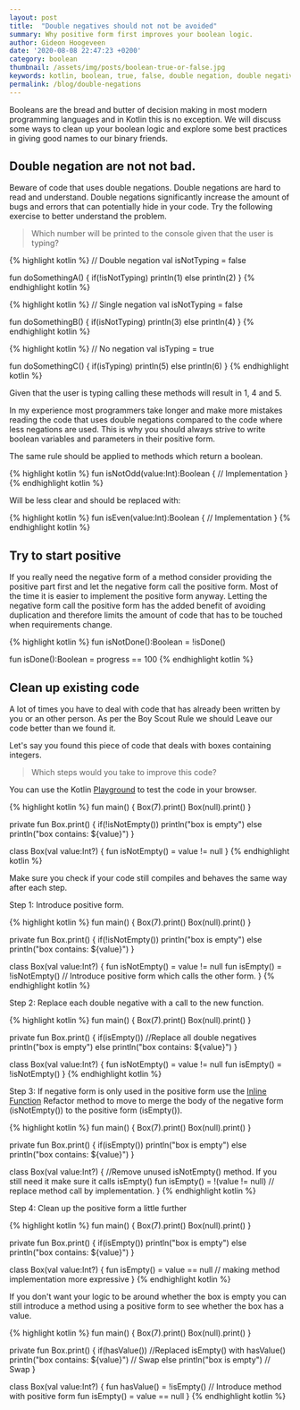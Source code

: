 ```yaml
---
layout: post
title:  "Double negatives should not not be avoided"
summary: Why positive form first improves your boolean logic.
author: Gideon Hoogeveen
date: '2020-08-08 22:47:23 +0200'
category: boolean
thumbnail: /assets/img/posts/boolean-true-or-false.jpg
keywords: kotlin, boolean, true, false, double negation, double negatives
permalink: /blog/double-negations
---
```


Booleans are the bread and butter of decision making in most modern programming languages and in Kotlin this is no exception.
We will discuss some ways to clean up your boolean logic and explore some best practices in giving good names to our binary friends.

## Double negation are not not bad.
Beware of code that uses double negations. Double negations are hard to read and understand. Double negations significantly increase the amount of bugs and errors that can potentially hide in your code. Try the following exercise to better understand the problem.

> Which number will be printed to the console given that the user is typing?

{% highlight kotlin %}
// Double negation
val isNotTyping = false

fun doSomethingA() {
  if(!isNotTyping)
    println(1)
  else
    println(2)
}
{% endhighlight kotlin %}

{% highlight kotlin %}
// Single negation
val isNotTyping = false

fun doSomethingB() {
  if(isNotTyping)
    println(3)
  else
    println(4)
}
{% endhighlight kotlin %}

{% highlight kotlin %}
// No negation
val isTyping = true

fun doSomethingC() {
  if(isTyping)
    println(5)
  else
    println(6)
}
{% endhighlight kotlin %}

Given that the user is typing calling these methods will result in 1, 4 and 5.

In my experience most programmers take longer and make more mistakes reading the code that uses double negations compared to the code where less negations are used. This is why you should always strive to write boolean variables and parameters in their positive form.

The same rule should be applied to methods which return a boolean.

{% highlight kotlin %}
fun isNotOdd(value:Int):Boolean {
  // Implementation
}
{% endhighlight kotlin %}

Will be less clear and should be replaced with:

{% highlight kotlin %}
fun isEven(value:Int):Boolean {
  // Implementation
}
{% endhighlight kotlin %}

## Try to start positive

If you really need the negative form of a method consider providing the positive part first and let the negative form call the positive form. Most of the time it is easier to implement the positive form anyway. Letting the negative form call the positive form has the added benefit of avoiding duplication and therefore limits the amount of code that has to be touched when requirements change.

{% highlight kotlin %}
fun isNotDone():Boolean = !isDone()

fun isDone():Boolean = progress == 100
{% endhighlight kotlin %}

## Clean up existing code

A lot of times you have to deal with code that has already been written by you or an other person. As per the Boy Scout Rule we should Leave our code better than we found it.

Let's say you found this piece of code that deals with boxes containing integers.

> Which steps would you take to improve this code?

You can use the Kotlin [Playground][playground] to test the code in your browser.

{% highlight kotlin %}
fun main() {
    Box(7).print()
    Box(null).print()
}

private fun Box.print() {
    if(!isNotEmpty())
    	println("box is empty")
    else
    	println("box contains: ${value}")
}

class Box(val value:Int?) {
    fun isNotEmpty() = value != null
}
{% endhighlight kotlin %}

Make sure you check if your code still compiles and behaves the same way after each step.

Step 1: Introduce positive form.

{% highlight kotlin %}
fun main() {
    Box(7).print()
    Box(null).print()
}

private fun Box.print() {
    if(!isNotEmpty())
    	println("box is empty")
    else
    	println("box contains: ${value}")
}

class Box(val value:Int?) {
    fun isNotEmpty() = value != null
    fun isEmpty() = !isNotEmpty() // Introduce positive form which calls the other form.
}
{% endhighlight kotlin %}

Step 2: Replace each double negative with a call to the new function.

{% highlight kotlin %}
fun main() {
    Box(7).print()
    Box(null).print()
}

private fun Box.print() {
    if(isEmpty()) //Replace all double negatives
    	println("box is empty")
    else
    	println("box contains: ${value}")
}

class Box(val value:Int?) {
    fun isNotEmpty() = value != null
    fun isEmpty() = !isNotEmpty()
}
{% endhighlight kotlin %}

Step 3:
If negative form is only used in the positive form use the [Inline Function][inline-function] Refactor method to move to merge the body of the negative form (isNotEmpty()) to the positive form (isEmpty()).

{% highlight kotlin %}
fun main() {
    Box(7).print()
    Box(null).print()
}

private fun Box.print() {
    if(isEmpty())
    	println("box is empty")
    else
    	println("box contains: ${value}")
}

class Box(val value:Int?) {
    //Remove unused isNotEmpty() method. If you still need it make sure it calls isEmpty()
    fun isEmpty() = !(value != null) // replace method call by implementation.
}
{% endhighlight kotlin %}

Step 4:
Clean up the positive form a little further

{% highlight kotlin %}
fun main() {
    Box(7).print()
    Box(null).print()
}

private fun Box.print() {
    if(isEmpty())
    	println("box is empty")
    else
    	println("box contains: ${value}")
}

class Box(val value:Int?) {
    fun isEmpty() = value == null // making method implementation more expressive
}
{% endhighlight kotlin %}

If you don't want your logic to be around whether the box is empty you can still introduce a method using a positive form to see whether the box has a value.

{% highlight kotlin %}
fun main() {
    Box(7).print()
    Box(null).print()
}

private fun Box.print() {
    if(hasValue()) //Replaced isEmpty() with hasValue()
    	println("box contains: ${value}") // Swap
    else
    	println("box is empty") // Swap
}

class Box(val value:Int?) {
    fun hasValue() = !isEmpty() // Introduce method with positive form
    fun isEmpty() = value == null
}
{% endhighlight kotlin %}


[inline-function]: https://refactoring.com/catalog/inlineFunction.html
[playground]: https://play.kotlinlang.org/